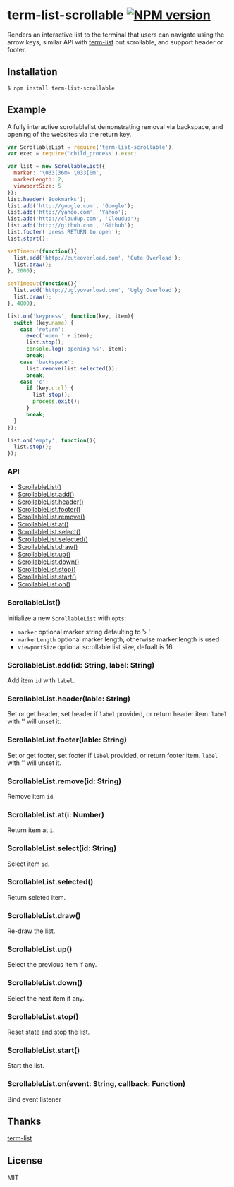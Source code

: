 term-list-scrollable [![NPM version](https://badge.fury.io/js/term-list-scrollable.svg)](http://badge.fury.io/js/term-list-scrollable)
====================

Renders an interactive list to the terminal that users can navigate using the arrow keys, similar API with [term-list](https://github.com/visionmedia/node-term-list) but scrollable, and support header or footer.

## Installation

```
$ npm install term-list-scrollable
```

## Example

A fully interactive scrollablelist demonstrating removal via backspace, and opening of the websites via the return key.

```js
var ScrollableList = require('term-list-scrollable');
var exec = require('child_process').exec;

var list = new ScrollableList({
  marker: '\033[36m› \033[0m',
  markerLength: 2,
  viewportSize: 5
});
list.header('Bookmarks');
list.add('http://google.com', 'Google');
list.add('http://yahoo.com', 'Yahoo');
list.add('http://cloudup.com', 'Cloudup');
list.add('http://github.com', 'Github');
list.footer('press RETURN to open');
list.start();

setTimeout(function(){
  list.add('http://cuteoverload.com', 'Cute Overload');
  list.draw();
}, 2000);

setTimeout(function(){
  list.add('http://uglyoverload.com', 'Ugly Overload');
  list.draw();
}, 4000);

list.on('keypress', function(key, item){
  switch (key.name) {
    case 'return':
      exec('open ' + item);
      list.stop();
      console.log('opening %s', item);
      break;
    case 'backspace':
      list.remove(list.selected());
      break;
    case 'c':
      if (key.ctrl) {
        list.stop();
        process.exit();
      }
      break;
  }
});

list.on('empty', function(){
  list.stop();
});
```

### API

- [ScrollableList()](#scrollablelist)
- [ScrollableList.add()](#scrollablelistaddidstring-lablestring)
- [ScrollableList.header()](#scrollablelistheaderlable-string)
- [ScrollableList.footer()](#scrollablelistfooterlable-string)
- [ScrollableList.remove()](#scrollablelistremove)
- [ScrollableList.at()](#scrollablelistati-number)
- [ScrollableList.select()](#scrollablelistselectid-string)
- [ScrollableList.selected()](#scrollablelistselected)
- [ScrollableList.draw()](#scrollablelistdraw)
- [ScrollableList.up()](#scrollablelistup)
- [ScrollableList.down()](#scrollablelistdown)
- [ScrollableList.stop()](#scrollableliststop)
- [ScrollableList.start()](#scrollableliststart)
- [ScrollableList.on()](#scrollablelistonevent-string-callback-function)

### ScrollableList()

Initialize a new `ScrollableList` with `opts`:

- `marker` optional marker string defaulting to '› '
- `markerLength` optional marker length, otherwise marker.length is used
- `viewportSize` optional scrollable list size, defualt is 16

### ScrollableList.add(id: String, label: String)

Add item `id` with `label`.

### ScrollableList.header(lable: String)

Set or get header, set header if `label` provided, or return header item. `label` with '' will unset it.

### ScrollableList.footer(lable: String)

Set or get footer, set footer if `label` provided, or return footer item. `label` with '' will unset it.

### ScrollableList.remove(id: String)

Remove item `id`.

### ScrollableList.at(i: Number)

Return item at `i`.

### ScrollableList.select(id: String)

Select item `id`.

### ScrollableList.selected()

Return seleted item.

### ScrollableList.draw()

Re-draw the list.

### ScrollableList.up()

Select the previous item if any.

### ScrollableList.down()

Select the next item if any.

### ScrollableList.stop()

 Reset state and stop the list.

### ScrollableList.start()

Start the list.

### ScrollableList.on(event: String, callback: Function)

Bind event listener

## Thanks

[term-list](https://github.com/visionmedia/node-term-list)

## License

MIT
